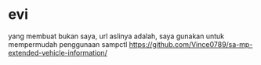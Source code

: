 # evi
yang membuat bukan saya, url aslinya adalah, saya gunakan untuk mempermudah penggunaan sampctl
https://github.com/Vince0789/sa-mp-extended-vehicle-information/

